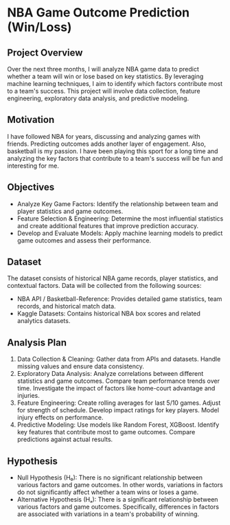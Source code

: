 # NBA Game Outcome Prediction (Win/Loss)

## Project Overview
Over the next three months, I will analyze NBA game data to predict whether a team will win or lose based on key statistics. By leveraging machine learning techniques, I aim to identify which factors contribute most to a team's success. This project will involve data collection, feature engineering, exploratory data analysis, and predictive modeling.

## Motivation
I have followed NBA for years, discussing and analyzing games with friends. Predicting outcomes adds another layer of engagement. Also, basketball is my passion. I have been playing this sport for a long time and analyzing the key factors that contribute to a team's success will be fun and interesting for me.

## Objectives
- Analyze Key Game Factors: Identify the relationship between team and player statistics and game outcomes.
- Feature Selection & Engineering: Determine the most influential statistics and create additional features that improve prediction accuracy.
- Develop and Evaluate Models: Apply machine learning models to predict game outcomes and assess their performance.

## Dataset
The dataset consists of historical NBA game records, player statistics, and contextual factors. Data will be collected from the following sources:
- NBA API / Basketball-Reference: Provides detailed game statistics, team records, and historical match data.
- Kaggle Datasets: Contains historical NBA box scores and related analytics datasets.

## Analysis Plan
1. Data Collection & Cleaning: Gather data from APIs and datasets. Handle missing values and ensure data consistency.
2. Exploratory Data Analysis: Analyze correlations between different statistics and game outcomes. Compare team performance trends over time. Investigate the impact of factors like home-court advantage and injuries.
3. Feature Engineering: Create rolling averages for last 5/10 games. Adjust for strength of schedule. Develop impact ratings for key players. Model injury effects on performance.
4. Predictive Modeling: Use models like Random Forest, XGBoost. Identify key features that contribute most to game outcomes. Compare predictions against actual results.

## Hypothesis
- Null Hypothesis (H₀): There is no significant relationship between various factors and game outcomes. In other words, variations in factors do not significantly affect whether a team wins or loses a game.
- Alternative Hypothesis (Hₐ): There is a significant relationship between various factors and game outcomes. Specifically, differences in factors are associated with variations in a team's probability of winning.